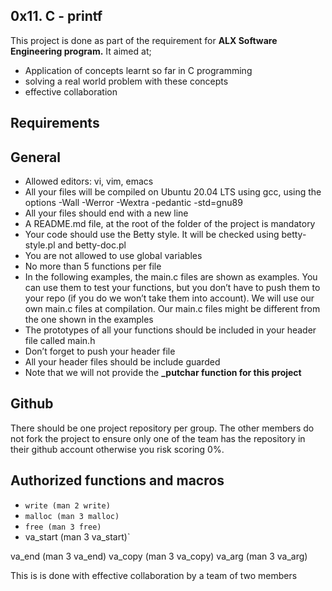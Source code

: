 0x11. C - printf
 --------------
This project is done as part of the requirement for **ALX Software Engineering program.** It aimed at;
 - Application of concepts learnt so far in C programming
 - solving a real world problem with these concepts
 - effective collaboration

Requirements
  -----------------
## General
 - Allowed editors: vi, vim, emacs
 - All your files will be compiled on Ubuntu 20.04 LTS using gcc, using the options -Wall -Werror -Wextra -pedantic -std=gnu89
 - All your files should end with a new line
 - A README.md file, at the root of the folder of the project is mandatory
 - Your code should use the Betty style. It will be checked using betty-style.pl and betty-doc.pl
 - You are not allowed to use global variables
 - No more than 5 functions per file
 - In the following examples, the main.c files are shown as examples. You can use them to test your functions, but you don’t have to push them to your repo (if you do we won’t take them into account). We will use our own main.c files at compilation. Our main.c files might be different from the one shown in the examples
 - The prototypes of all your functions should be included in your header file called main.h
 - Don’t forget to push your header file
 - All your header files should be include guarded
 - Note that we will not provide the **_putchar function for this project**

Github
 --------------
There should be one project repository per group. The other members do not fork the project to ensure only one of the team has the repository in their github account otherwise you risk scoring 0%.

Authorized functions and macros
  ----------------
 - `write (man 2 write)`
 - `malloc (man 3 malloc)`
 - `free (man 3 free)`
 - va_start (man 3 va_start)`

va_end (man 3 va_end)
va_copy (man 3 va_copy)
va_arg (man 3 va_arg)



This is is done with effective collaboration by a team of two members

